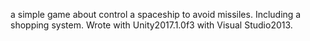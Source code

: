 a simple game about control a spaceship to avoid missiles. Including a shopping system. Wrote with Unity2017.1.0f3 with Visual Studio2013.
